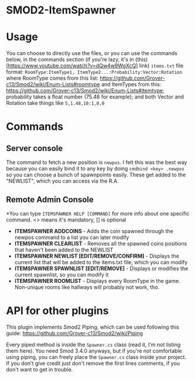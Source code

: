 # SMOD2-ItemSpawner

# Usage

You can choose to directly use the files, or you can use the commands below, in the commands section (if you're lazy, it's in (this)[https://www.youtube.com/watch?v=dQw4w9WgXcQ] link)
`items.txt` file format:
`RoomType:ItemType1, ItemType2...:Probability:Vector:Rotation` where RoomType comes from this list: https://github.com/Grover-c13/Smod2/wiki/Enum-Lists#roomtype and ItemTypes from this: https://github.com/Grover-c13/Smod2/wiki/Enum-Lists#itemtype; probability takes a float number (75.48 for example); and both Vector and Rotation take things like `5,1.48,10:1,0,0`

# Commands

## Server console
The command to fetch a new position is `newpos`. I felt this was the best way because you can easily bind it to any key by doing `cmdbind <key> .newpos` so you can choose a bunch of spawnpoints easily. These get added to the "NEWLIST", which you can access via the R.A.

## Remote Admin Console
*You can type `ITEMSPAWNER HELP [COMMAND]` for more info about one specific command. <> means it's mandatory, [] is optional

 - **ITEMSPAWNER ADDCOINS <RoomType>** - Adds the coin spawned through the newpos command to a list you can later modify
 - **ITEMSPAWNER CLEARLIST** - Removes all the spawned coins positions that haven't been added to the NEWLIST
 - **ITEMSPAWNER NEWLIST [EDIT/REMOVE/CONFIRM]** - Displays the current list that will be added to the items.txt file, which you can modify
 - **ITEMSPAWNER SPAWNLIST [EDIT/REMOVE]** - Displays or modifies the current spawnlist, so you can modify it
 - **ITEMSPAWNER ROOMLIST** - Displays every RoomType in the game. Non-unique rooms like hallways will probably not work, tho.

# API for other plugins
This plugin implements Smod2 Piping, which can be used following this guide: https://github.com/Grover-c13/Smod2/wiki/Piping

Every piped method is inside the `Spawner.cs` class (read it, I'm not listing them here). You need Smod 3.4.0 anyways, but if you're not comfortable using piping, you can freely place the `Spawner.cs` class inside your project. If you don't give credit just don't remove the first lines comments, if you don't want to get in trouble.
